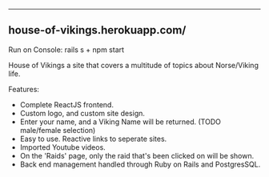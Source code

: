 ------
house-of-vikings.herokuapp.com/
------
Run on Console:
rails s + npm start

House of Vikings a site that covers a multitude of topics about Norse/Viking life. 

Features:

* Complete ReactJS frontend.
* Custom logo, and custom site design.
* Enter your name, and a Viking Name will be returned. (TODO male/female selection)
* Easy to use.  Reactive links to seperate sites.
* Imported Youtube videos.
* On the 'Raids' page, only the raid that's been clicked on will be shown.
* Back end management handled through Ruby on Rails and PostgresSQL.
